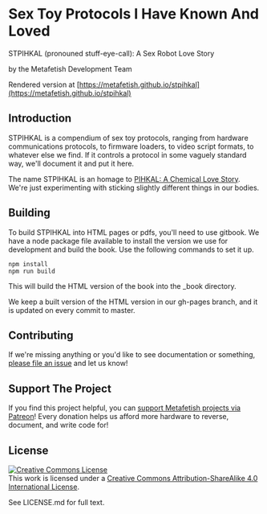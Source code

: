 # Sex Toy Protocols I Have Known And Loved

STPIHKAL (pronouned stuff-eye-call): A Sex Robot Love Story

by the Metafetish Development Team

Rendered version at [https://metafetish.github.io/stpihkal](https://metafetish.github.io/stpihkal)

## Introduction

STPIHKAL is a compendium of sex toy protocols, ranging from hardware
communications protocols, to firmware loaders, to video script
formats, to whatever else we find. If it controls a protocol in some
vaguely standard way, we'll document it and put it here.

The name STPIHKAL is an homage to [PIHKAL: A Chemical Love
Story](https://erowid.org/library/books_online/pihkal/pihkal.shtml).
We're just experimenting with sticking slightly different things in
our bodies.

## Building

To build STPIHKAL into HTML pages or pdfs, you'll need to use gitbook.
We have a node package file available to install the version we use
for development and build the book. Use the following commands to set
it up.

```
npm install
npm run build
```

This will build the HTML version of the book into the _book directory.

We keep a built version of the HTML version in our gh-pages branch,
and it is updated on every commit to master.

## Contributing

If we're missing anything or you'd like to see documentation or
something, [please file an
issue](https://github.com/metafetish/stpihkal) and let us know!

## Support The Project

If you find this project helpful, you
can
[support Metafetish projects via Patreon](http://patreon.com/qdot)!
Every donation helps us afford more hardware to reverse, document, and
write code for!

## License

<a rel="license" href="http://creativecommons.org/licenses/by-sa/4.0/"><img alt="Creative Commons License" style="border-width:0" src="https://i.creativecommons.org/l/by-sa/4.0/88x31.png" /></a><br />This work is licensed under a <a rel="license" href="http://creativecommons.org/licenses/by-sa/4.0/">Creative Commons Attribution-ShareAlike 4.0 International License</a>.

See LICENSE.md for full text.
